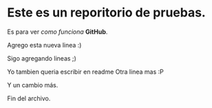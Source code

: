 # Este es un reporitorio de pruebas.

Es para ver *como funciona* **GitHub**.

Agrego esta nueva linea :) 

Sigo agregando lineas ;)

Yo tambien queria escribir en readme
Otra linea mas  :P

Y un cambio más.

Fin del archivo.
